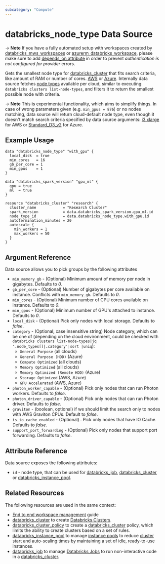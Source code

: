 ```yaml
---
subcategory: "Compute"
---
```

# databricks_node_type Data Source

-> **Note** If you have a fully automated setup with workspaces created by [databricks_mws_workspaces](../resources/mws_workspaces.md) or [azurerm_databricks_workspace](https://registry.terraform.io/providers/hashicorp/azurerm/latest/docs/resources/databricks_workspace), please make sure to add [depends_on attribute](../index.md#data-resources-and-authentication-is-not-configured-errors) in order to prevent _authentication is not configured for provider_ errors.

Gets the smallest node type for [databricks_cluster](../resources/cluster.md) that fits search criteria, like amount of RAM or number of cores. [AWS](https://databricks.com/product/aws-pricing/instance-types) or [Azure](https://azure.microsoft.com/en-us/pricing/details/databricks/). Internally data source fetches [node types](https://docs.databricks.com/dev-tools/api/latest/clusters.html#list-node-types) available per cloud, similar to executing `databricks clusters list-node-types`, and filters it to return the smallest possible node with criteria.

-> **Note** This is experimental functionality, which aims to simplify things. In case of wrong parameters given (e.g. `min_gpus = 876`) or no nodes matching, data source will return cloud-default node type, even though it doesn't match search criteria specified by data source arguments: [i3.xlarge](https://aws.amazon.com/ec2/instance-types/i3/) for AWS or [Standard_D3_v2](https://docs.microsoft.com/en-us/azure/cloud-services/cloud-services-sizes-specs#dv2-series) for Azure.

## Example Usage

```hcl
data "databricks_node_type" "with_gpu" {
  local_disk  = true
  min_cores   = 16
  gb_per_core = 1
  min_gpus    = 1
}

data "databricks_spark_version" "gpu_ml" {
  gpu = true
  ml  = true
}

resource "databricks_cluster" "research" {
  cluster_name            = "Research Cluster"
  spark_version           = data.databricks_spark_version.gpu_ml.id
  node_type_id            = data.databricks_node_type.with_gpu.id
  autotermination_minutes = 20
  autoscale {
    min_workers = 1
    max_workers = 50
  }
}
```

## Argument Reference

Data source allows you to pick groups by the following attributes

* `min_memory_gb` - (Optional) Minimum amount of memory per node in gigabytes. Defaults to *0*.
* `gb_per_core` - (Optional) Number of gigabytes per core available on instance. Conflicts with `min_memory_gb`. Defaults to *0*.
* `min_cores` - (Optional) Minimum number of CPU cores available on instance. Defaults to *0*.
* `min_gpus` - (Optional) Minimum number of GPU's attached to instance. Defaults to *0*.
* `local_disk` - (Optional) Pick only nodes with local storage. Defaults to *false*.
* `category` - (Optional, case insensitive string) Node category, which can be one of (depending on the cloud environment, could be checked with `databricks clusters list-node-types|jq '.node_types[]|.category'|sort |uniq`):
  * `General Purpose` (all clouds)
  * `General Purpose (HDD)` (Azure)
  * `Compute Optimized` (all clouds)
  * `Memory Optimized` (all clouds)
  * `Memory Optimized (Remote HDD)` (Azure)
  * `Storage Optimized` (AWS, Azure)
  * `GPU Accelerated` (AWS, Azure)
* `photon_worker_capable` - (Optional) Pick only nodes that can run Photon workers. Defaults to *false*.
* `photon_driver_capable` - (Optional) Pick only nodes that can run Photon driver. Defaults to *false*.
* `graviton` - (boolean, optional)  if we should limit the search only to nodes with AWS Graviton CPUs. Default to *false*.
* `is_io_cache_enabled` - (Optional) . Pick only nodes that have IO Cache. Defaults to *false*.
* `support_port_forwarding` - (Optional) Pick only nodes that support port forwarding. Defaults to *false*.

## Attribute Reference

Data source exposes the following attributes:

* `id` - node type, that can be used for [databricks_job](../resources/job.md), [databricks_cluster](../resources/cluster.md), or [databricks_instance_pool](../resources/instance_pool.md).

## Related Resources

The following resources are used in the same context:

* [End to end workspace management](../guides/passthrough-cluster-per-user.md) guide
* [databricks_cluster](../resources/cluster.md) to create [Databricks Clusters](https://docs.databricks.com/clusters/index.html).
* [databricks_cluster_policy](../resources/cluster_policy.md) to create a [databricks_cluster](../resources/cluster.md) policy, which limits the ability to create clusters based on a set of rules.
* [databricks_instance_pool](../resources/instance_pool.md) to manage [instance pools](https://docs.databricks.com/clusters/instance-pools/index.html) to reduce [cluster](../resources/cluster.md) start and auto-scaling times by maintaining a set of idle, ready-to-use instances.
* [databricks_job](../resources/job.md) to manage [Databricks Jobs](https://docs.databricks.com/jobs.html) to run non-interactive code in a [databricks_cluster](../resources/cluster.md).
